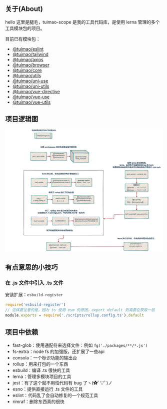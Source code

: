 ## 关于(About)

hello 这里是腿毛，tuimao-scope 是我的工具代码库，是使用 lerna 管理的多个工具模块包的项目。

目前已有模块包：

- [@tuimao/eslint](./packages/_eslint#readme)
- [@tuimao/tailwind](./packages/_tailwind#readme)
- [@tuimao/axios](./packages/axios#readme)
- [@tuimao/browser](./packages/browser#readme)
- [@tuimao/core](./packages/core#readme)
- [@tuimao/utils](./packages/utils#readme)
- [@tuimao/uni-use](./packages/uni-use#readme)
- [@tuimao/uni-utils](./packages/uni-utils#readme)
- [@tuimao/vue-directive](./packages/vue-directive#readme)
- [@tuimao/vue-use](./packages/vue-use#readme)
- [@tuimao/vue-utils](./packages/vue-utils#readme)

## 项目逻辑图

![steps](./meta/images/tuimao-scope-steps.png)

## 有点意思的小技巧

### 在 .js 文件中引入 .ts 文件

安装扩展：`esbuild-register`

~~~js
require('esbuild-register')
// 这样要注意的是，因为 ts 使用 esm 的原因，export default 则需要在获取一层
module.exports = require('./scripts/rollup.config.ts').default
~~~

## 项目中依赖

- fast-glob：使用通配符来选择文件：例如 `fg('./packages/**/*.js')`
- fs-extra：node fs 的加强版，还扩展了一些api
- consola：一个标识功能的输出台
- rollup：用来打包的一个东西
- esbuild：编译 .ts 很快的工具
- lerna：管理多模块项目的工具
- jest：有了这个就不用怕代码有 bug 了ヽ(✿ﾟ▽ﾟ)ノ
- esno：提供直接运行 .ts 文件的工具
- eslint：代码乱了会自动修复的一个规范工具
- rimraf：删除东西真的很快

